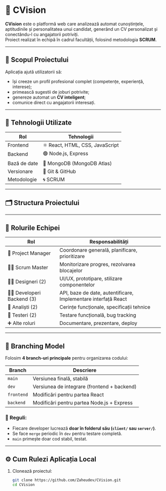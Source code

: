 # 💼 CVision

**CVision** este o platformă web care analizează automat cunoștințele, aptitudinile și personalitatea unui candidat, generând un CV personalizat și conectându-l cu angajatorii potriviți.  
Proiect realizat în echipă în cadrul facultății, folosind metodologia **SCRUM**.

---

## 🚀 Scopul Proiectului

Aplicația ajută utilizatorii să:
- își creeze un profil profesional complet (competențe, experiență, interese);
- primească sugestii de joburi potrivite;
- genereze automat un **CV inteligent**;
- comunice direct cu angajatorii interesați.

---

## 🧠 Tehnologii Utilizate

| Rol | Tehnologii |
|-----|-------------|
| Frontend | ⚛️ React, HTML, CSS, JavaScript |
| Backend | 🟢 Node.js, Express |
| Bază de date | 🍃 MongoDB (MongoDB Atlas) |
| Versionare | 🧩 Git & GitHub |
| Metodologie | 🌀 SCRUM |

---

## 🗂️ Structura Proiectului


---

## 👥 Rolurile Echipei

| Rol | Responsabilități |
|-----|------------------|
| 🧭 Project Manager | Coordonare generală, planificare, prioritizare |
| 🧑‍💼 Scrum Master | Monitorizare progres, rezolvarea blocajelor |
| 🧑‍🎨 Designeri (2) | UI/UX, prototipare, stilizare componentelor |
| 🧑‍💻 Developeri Backend (3) | API, baze de date, autentificare, Implementare interfață React |
| 🧩 Analiști (2) | Cerințe funcționale, specificații tehnice |
| 🧪 Testeri (2) | Testare funcțională, bug tracking |
| ➕ Alte roluri | Documentare, prezentare, deploy |

---

## 🌿 Branching Model

Folosim **4 branch-uri principale** pentru organizarea codului:

| Branch | Descriere |
|---------|------------|
| `main` | Versiunea finală, stabilă |
| `dev` | Versiunea de integrare (frontend + backend) |
| `frontend` | Modificări pentru partea React |
| `backend` | Modificări pentru partea Node.js + Express |

### 🔹 Reguli:
- Fiecare developer lucrează **doar în folderul său (`client/` sau `server/`)**.
- Se face `merge` periodic în `dev` pentru testare completă.
- `main` primește doar cod stabil, testat.

---

## ⚙️ Cum Rulezi Aplicația Local

1. Clonează proiectul:
   ```bash
   git clone https://github.com/Zaheudev/CVision.git
   cd CVision
